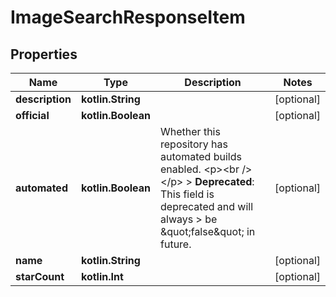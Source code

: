
# ImageSearchResponseItem

## Properties
| Name | Type | Description | Notes |
| ------------ | ------------- | ------------- | ------------- |
| **description** | **kotlin.String** |  |  [optional] |
| **official** | **kotlin.Boolean** |  |  [optional] |
| **automated** | **kotlin.Boolean** | Whether this repository has automated builds enabled.  &lt;p&gt;&lt;br /&gt;&lt;/p&gt;  &gt; **Deprecated**: This field is deprecated and will always &gt; be \&quot;false\&quot; in future.  |  [optional] |
| **name** | **kotlin.String** |  |  [optional] |
| **starCount** | **kotlin.Int** |  |  [optional] |



